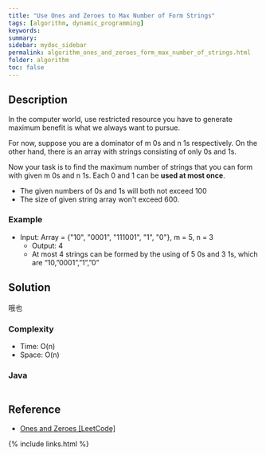 ```yaml
---
title: "Use Ones and Zeroes to Max Number of Form Strings"
tags: [algorithm, dynamic_programming]
keywords:
summary:
sidebar: mydoc_sidebar
permalink: algorithm_ones_and_zeroes_form_max_number_of_strings.html
folder: algorithm
toc: false
---
```


## Description
In the computer world, use restricted resource you have to generate maximum benefit is what we always want to pursue.

For now, suppose you are a dominator of m 0s and n 1s respectively. On the other hand, there is an array with strings consisting of only 0s and 1s.

Now your task is to find the maximum number of strings that you can form with given m 0s and n 1s. Each 0 and 1 can be **used at most once**.
* The given numbers of 0s and 1s will both not exceed 100
* The size of given string array won't exceed 600.

### Example
* Input: Array = {"10", "0001", "111001", "1", "0"}, m = 5, n = 3
  * Output: 4
  * At most 4 strings can be formed by the using of 5 0s and 3 1s, which are “10,”0001”,”1”,”0”

## Solution
哦也

### Complexity
* Time: O(n)
* Space: O(n)

### Java
```java

```

## Reference
* [Ones and Zeroes [LeetCode]](https://leetcode.com/problems/ones-and-zeroes/description/)

{% include links.html %}
